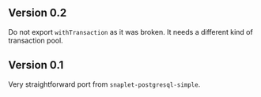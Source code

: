 ## Version 0.2

Do not export `withTransaction` as it was broken. It needs a different kind
of transaction pool.

## Version 0.1

Very straightforward port from `snaplet-postgresql-simple`.

